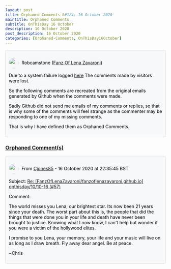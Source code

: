 ```yaml
---
layout: post
title: Orphaned Comments &#124; 16 October 2020
maintitle: Orphaned Comments
subtitle: OnThisDay 16 October
description: 16 October 2020
post_description: 16 October 2020
categories: [Orphaned-Comments, OnThisDay16October]
---
```


<div class="discussions">
<p><img src="https://avatars.githubusercontent.com/u/54239649" class="shape"/>Robcamstone (<a class="link" href="https://github.com/FanzOfLenaZavaroni">Fanz Of Lena Zavaroni</a>)</p>
<p>Due to a system failure logged <a class="link" href="https://github.com/FanzOfLenaZavaroni/fanzoflenazavaroni.github.io/discussions/2">here</a> The comments made by visitors were lost.</p>
<p>So the following comments are recreated from the original emails generated by Github when the comments were made.</p>
<p>Sadly Github did not send me emails of my comments or replies, so that is why some of the comments will feel strange as the commenter may be responding to one of my missing comments.</p>
<p>That is why I have defined them as Orphaned Comments.</p>
</div>

<h3 id="orphaned"><a href="#orphaned">Orphaned Comment(s)</a></h3>

<div class="discussions">
<p><img src="https://avatars.githubusercontent.com/u/56027699" class="shape"/>From <a class="link" href="https://github.com/Cjones85">Cjones85</a> - 16 October 2020 at 22:35:45 BST</p>
<p>Subject: <a class="link" href="/onthisday/10/10-16">Re: [FanzOfLenaZavaroni/fanzoflenazavaroni.github.io] onthisday/10/10-16 (#57)</a></p>
<p>Comment:</p>
<p>The world misses you Lena, our brightest star. Its now been 21 years since your death. The worst part about this is, the
people that did the things that were done you in your life and death have never been brought to justice. Knowing what I
now know, I can't help but wonder if you were a victim of the hollywood elites.</p>
<p>I promise to you Lena, your memory, your life and your music will live on as long as I draw breath. Fly away dear angel.
Be at peace.</p>
<p>~Chris</p>
</div>

<style>
.discussions {background-color:#f6f8fa; color:#000; padding: 10px; border-radius: 0.25rem; border-style: solid; border-color: #DBDBDB; border-width: 1px;}

.shape {
    background-color: var(--color-avatar-bg);
    border-radius: 50%;
    box-shadow: 0 0 0 1px var(--color-avatar-border);
    display: inline-block;
    flex-shrink: 0;
    line-height: 1;
    overflow: hidden;
    vertical-align: middle;
    width:32px;
    margin: 0px 8px 0px 0px;
}
</style>

